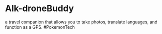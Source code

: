# Alk-droneBuddy
a travel companion that allows you to take photos, translate languages, and function as a GPS. #PokemonTech
